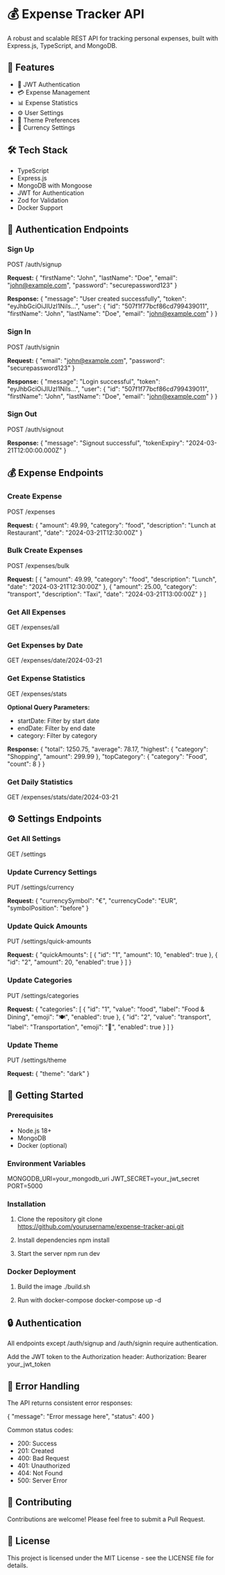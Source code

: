 # 💰 Expense Tracker API

A robust and scalable REST API for tracking personal expenses, built with Express.js, TypeScript, and MongoDB.

## 🚀 Features

- 🔐 JWT Authentication
- 💳 Expense Management
- 📊 Expense Statistics
- ⚙️ User Settings
- 🎨 Theme Preferences
- 💱 Currency Settings

## 🛠 Tech Stack

- TypeScript
- Express.js
- MongoDB with Mongoose
- JWT for Authentication
- Zod for Validation
- Docker Support

## 🔑 Authentication Endpoints

### Sign Up

POST /auth/signup

**Request:**
{
  "firstName": "John",
  "lastName": "Doe",
  "email": "john@example.com",
  "password": "securepassword123"
}

**Response:**
{
  "message": "User created successfully",
  "token": "eyJhbGciOiJIUzI1NiIs...",
  "user": {
    "id": "507f1f77bcf86cd799439011",
    "firstName": "John",
    "lastName": "Doe",
    "email": "john@example.com"
  }
}

### Sign In

POST /auth/signin

**Request:**
{
  "email": "john@example.com",
  "password": "securepassword123"
}

**Response:**
{
  "message": "Login successful",
  "token": "eyJhbGciOiJIUzI1NiIs...",
  "user": {
    "id": "507f1f77bcf86cd799439011",
    "firstName": "John",
    "lastName": "Doe",
    "email": "john@example.com"
  }
}

### Sign Out

POST /auth/signout

**Response:**
{
  "message": "Signout successful",
  "tokenExpiry": "2024-03-21T12:00:00.000Z"
}

## 💰 Expense Endpoints

### Create Expense

POST /expenses

**Request:**
{
  "amount": 49.99,
  "category": "food",
  "description": "Lunch at Restaurant",
  "date": "2024-03-21T12:30:00Z"
}

### Bulk Create Expenses

POST /expenses/bulk

**Request:**
[
  {
    "amount": 49.99,
    "category": "food",
    "description": "Lunch",
    "date": "2024-03-21T12:30:00Z"
  },
  {
    "amount": 25.00,
    "category": "transport",
    "description": "Taxi",
    "date": "2024-03-21T13:00:00Z"
  }
]

### Get All Expenses

GET /expenses/all

### Get Expenses by Date

GET /expenses/date/2024-03-21

### Get Expense Statistics

GET /expenses/stats

**Optional Query Parameters:**
- startDate: Filter by start date
- endDate: Filter by end date
- category: Filter by category

**Response:**
{
  "total": 1250.75,
  "average": 78.17,
  "highest": {
    "category": "Shopping",
    "amount": 299.99
  },
  "topCategory": {
    "category": "Food",
    "count": 8
  }
}

### Get Daily Statistics

GET /expenses/stats/date/2024-03-21

## ⚙️ Settings Endpoints

### Get All Settings

GET /settings

### Update Currency Settings

PUT /settings/currency

**Request:**
{
  "currencySymbol": "€",
  "currencyCode": "EUR",
  "symbolPosition": "before"
}

### Update Quick Amounts

PUT /settings/quick-amounts

**Request:**
{
  "quickAmounts": [
    {
      "id": "1",
      "amount": 10,
      "enabled": true
    },
    {
      "id": "2",
      "amount": 20,
      "enabled": true
    }
  ]
}

### Update Categories

PUT /settings/categories

**Request:**
{
  "categories": [
    {
      "id": "1",
      "value": "food",
      "label": "Food & Dining",
      "emoji": "🍽️",
      "enabled": true
    },
    {
      "id": "2",
      "value": "transport",
      "label": "Transportation",
      "emoji": "🚗",
      "enabled": true
    }
  ]
}

### Update Theme

PUT /settings/theme

**Request:**
{
  "theme": "dark"
}

## 🚀 Getting Started

### Prerequisites
- Node.js 18+
- MongoDB
- Docker (optional)

### Environment Variables
MONGODB_URI=your_mongodb_uri
JWT_SECRET=your_jwt_secret
PORT=5000

### Installation

1. Clone the repository
git clone https://github.com/yourusername/expense-tracker-api.git

2. Install dependencies
npm install

3. Start the server
npm run dev

### Docker Deployment

1. Build the image
./build.sh

2. Run with docker-compose
docker-compose up -d

## 🔒 Authentication

All endpoints except /auth/signup and /auth/signin require authentication.

Add the JWT token to the Authorization header:
Authorization: Bearer your_jwt_token

## 📝 Error Handling

The API returns consistent error responses:

{
  "message": "Error message here",
  "status": 400
}

Common status codes:
- 200: Success
- 201: Created
- 400: Bad Request
- 401: Unauthorized
- 404: Not Found
- 500: Server Error

## 🤝 Contributing

Contributions are welcome! Please feel free to submit a Pull Request.

## 📄 License

This project is licensed under the MIT License - see the LICENSE file for details.